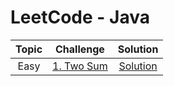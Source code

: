 
# LeetCode - Java


| Topic | Challenge | Solution |
|:-----:|:---------:|:--------:|
| Easy | [1. Two Sum](https://leetcode.com/problems/two-sum/) | [ Solution ](https://github.com/Abhijeet-Anand-01/LeetCode/blob/main/Java/Easy/1.%20Two%20Sum.java) |                                                                                                        
